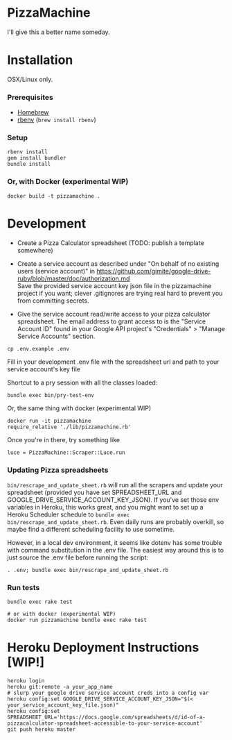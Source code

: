 PizzaMachine
====
I'll give this a better name someday.

Installation
====
OSX/Linux only.
### Prerequisites
* [Homebrew](https://brew.sh/)
* [rbenv](https://github.com/rbenv/rbenv) (`brew install rbenv`)

### Setup
```
rbenv install
gem install bundler
bundle install
```
### Or, with Docker (experimental WIP)
```
docker build -t pizzamachine .
```

Development
====
* Create a Pizza Calculator spreadsheet (TODO: publish a template somewhere)
* Create a service account as described under "On behalf of no existing users (service account)" in https://github.com/gimite/google-drive-ruby/blob/master/doc/authorization.md  
Save the provided service account key json file in the pizzamachine project if you want; clever .gitignores are trying real hard to prevent you from committing secrets.

* Give the service account read/write access to your pizza calculator spreadsheet.  The email address to grant access to is the "Service Account ID" found in your Google API project's "Credentials" > "Manage Service Accounts" section.

```
cp .env.example .env
```

Fill in your development .env file with the spreadsheet url and path to your service account's key file

Shortcut to a pry session with all the classes loaded:

```
bundle exec bin/pry-test-env
```

Or, the same thing with docker (experimental WIP)

```
docker run -it pizzamachine
require_relative './lib/pizzamachine.rb'
```

Once you're in there, try something like

```
luce = PizzaMachine::Scraper::Luce.run
```

### Updating Pizza spreadsheets

`bin/rescrape_and_update_sheet.rb` will run all the scrapers and update your spreadsheet (provided you have set SPREADSHEET_URL and GOOGLE_DRIVE_SERVICE_ACCOUNT_KEY_JSON).  If you've set those env variables in Heroku, this works great, and you might want to set up a Heroku Scheduler schedule to `bundle exec bin/rescrape_and_update_sheet.rb`.  Even daily runs are probably overkill, so maybe find a different scheduling facility to use sometime.

However, in a local dev environment, it seems like dotenv has some trouble with command substitution in the .env file.  The easiest way around this is to just source the .env file before running the script:

```
. .env; bundle exec bin/rescrape_and_update_sheet.rb
```

### Run tests
```
bundle exec rake test

# or with docker (experimental WIP)
docker run pizzamachine bundle exec rake test
```

Heroku Deployment Instructions [WIP!]
====

```
heroku login
heroku git:remote -a your_app_name
# slurp your google drive service account creds into a config var
heroku config:set GOOGLE_DRIVE_SERVICE_ACCOUNT_KEY_JSON="$(< your_service_account_key_file.json)"
heroku config:set SPREADSHEET_URL='https://docs.google.com/spreadsheets/d/id-of-a-pizzacalculator-spreadsheet-accessible-to-your-service-account'
git push heroku master
```